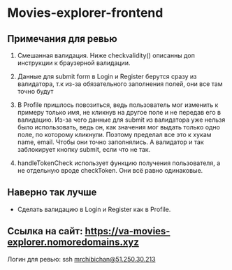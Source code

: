 # Movies-explorer-frontend

## Примечания для ревью

1. Смешанная валидация. Ниже checkvalidity() описанны доп инструкции к браузерной валидации.

2. Данные для submit form в Login и Register берутся сразу из валидатора, т.к из-за обязательного заполнения полей, они все там точно будут

3. В Profile пришлось повозиться, ведь пользователь мог изменить к примеру только имя, не кликнув на другое поле и не передав его в валидацию. Из-за чего данные для submit из валидатора уже нельзя было использовать, ведь он, как значения мог выдать только одно поле, по которому кликнули. Поэтому пределал все это к хукам name, email. Чтобы они точно заполнялись. А валидатор и так заблокирует кнопку submit, если что не так.

4. handleTokenCheck использует функцию получения пользователя, а не отдельную вроде checkToken. Они всё равно одинаковые.

## Наверно так лучше

- Сделать валидацию в Login и Register как в Profile.

## Ссылка на сайт: https://va-movies-explorer.nomoredomains.xyz

Логин для ревью: ssh mrchibichan@51.250.30.213
